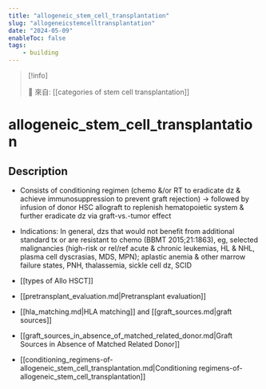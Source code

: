 ```yaml
---
title: "allogeneic_stem_cell_transplantation"
slug: "allogeneicstemcelltransplantation"
date: "2024-05-09"
enableToc: false
tags:
    - building
---
```


> [!info]
>
> 🌱 來自: [[categories of stem cell transplantation]]

# allogeneic_stem_cell_transplantation

## Description
- Consists of conditioning regimen (chemo &/or RT to eradicate dz & achieve immunosuppression to prevent graft rejection) → followed by infusion of donor HSC allograft to replenish hematopoietic system & further eradicate dz via graft-vs.-tumor effect
- Indications: In general, dzs that would not benefit from additional standard tx or are resistant to chemo (BBMT 2015;21:1863), eg, selected malignancies (high-risk or rel/ref acute & chronic leukemias, HL & NHL, plasma cell dyscrasias, MDS, MPN); aplastic anemia & other marrow failure states, PNH, thalassemia, sickle cell dz, SCID

- [[types of Allo HSCT]]
- [[pretransplant_evaluation.md|Pretransplant evaluation]]
- [[hla_matching.md|HLA matching]] and [[graft_sources.md|graft sources]]
- [[graft_sources_in_absence_of_matched_related_donor.md|Graft Sources in Absence of Matched Related Donor]]
- [[conditioning_regimens-of-allogeneic_stem_cell_transplantation.md|Conditioning regimens-of-allogeneic_stem_cell_transplantation]]
